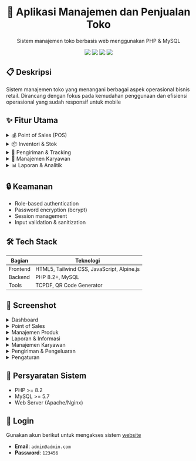 <div align="center">
  <h1>🏪 Aplikasi Manajemen dan Penjualan Toko</h1>
  <p>Sistem manajemen toko berbasis web menggunakan PHP & MySQL</p>

  <p align="center">
    <img src="https://img.shields.io/badge/PHP-8.2+-777BB4?style=for-the-badge&logo=php&logoColor=white">
    <img src="https://img.shields.io/badge/MySQL-00000F?style=for-the-badge&logo=mysql&logoColor=white">
    <img src="https://img.shields.io/badge/Tailwind_CSS-38B2AC?style=for-the-badge&logo=tailwind-css&logoColor=white">
    <img src="https://img.shields.io/badge/Alpine.js-2D3441?style=for-the-badge&logo=alpine.js&logoColor=white">
  </p>
</div>

## 📋 Deskripsi
Sistem manajemen toko yang menangani berbagai aspek operasional bisnis retail. Dirancang dengan fokus pada kemudahan penggunaan dan efisiensi operasional yang sudah responsif untuk mobile

## ✨ Fitur Utama

<details>
<summary>💰 Point of Sales (POS)</summary>

- Transaksi real-time
- Cetak struk otomatis dengan format standar
- Perhitungan kembalian
</details>

<details>
<summary>📦 Inventori & Stok</summary>

- Manajemen stok real-time
- Sistem peringatan stok minimum
- Kategorisasi produk
</details>

<details>
<summary>🚚 Pengiriman & Tracking</summary>

- Integrasi Binderbyte API untuk tracking
- Status pengiriman real-time
- Riwayat & estimasi pengiriman
- Detail lokasi paket
</details>

<details>
<summary>👥 Manajemen Karyawan</summary>

- Absensi dengan QR Code
- Target penjualan (omset/produk)
- Perhitungan komisi otomatis
- Role-based access control
</details>

<details>
<summary>📊 Laporan & Analitik</summary>

- Laporan komprehensif (harian/bulanan/tahunan)
- Analisis profit & performa
- Dashboard interaktif
- Export ke PDF
</details>

## 🔒 Keamanan
- Role-based authentication
- Password encryption (bcrypt)
- Session management
- Input validation & sanitization

## 🛠️ Tech Stack
| Bagian | Teknologi |
|--------|------------|
| Frontend | HTML5, Tailwind CSS, JavaScript, Alpine.js |
| Backend | PHP 8.2+, MySQL |
| Tools | TCPDF, QR Code Generator |

## 📸 Screenshot

<details>
<summary>Dashboard</summary>
<img src="img/project/dashboard(1).png" alt="Dashboard View">
<img src="img/project/dashboard(2).png" alt="Dashboard Analytics">
</details>

<details>
<summary>Point of Sales</summary>
<img src="img/project/penjualan.png" alt="POS System">
</details>

<details>
<summary>Manajemen Produk</summary>
<img src="img/project/kategori.png" alt="Kategori">
<img src="img/project/produk.png" alt="Produk">
<img src="img/project/supplier.png" alt="Supplier">
</details>

<details>
<summary>Laporan & Informasi</summary>
<img src="img/project/informasipenjualan.png" alt="Informasi Penjualan">
<img src="img/project/laporan.png" alt="Laporan">
</details>

<details>
<summary>Manajemen Karyawan</summary>
<img src="img/project/karyawan(1).png" alt="Data Karyawan">
<img src="img/project/karyawan(2).png" alt="Target & Komisi">
<img src="img/project/karyawan(3).png" alt="Performa">
<img src="img/project/gaji.png" alt="Penggajian">
<img src="img/project/absen.png" alt="Absensi">
</details>

<details>
<summary>Pengiriman & Pengeluaran</summary>
<img src="img/project/pengiriman.png" alt="Tracking">
<img src="img/project/pengeluaran(1).png" alt="Pengeluaran">
<img src="img/project/pengeluaran(2).png" alt="Detail Pengeluaran">
</details>

<details>
<summary>Pengaturan</summary>
<img src="img/project/pengaturan.png" alt="pengaturan">
</details>

## 📝 Persyaratan Sistem
- PHP >= 8.2
- MySQL >= 5.7
- Web Server (Apache/Nginx)


## 🔑 Login
Gunakan akun berikut untuk mengakses sistem [website](https://kasir.pedagang.store/)
- **Email**: `admin@admin.com`
- **Password**: `123456`
